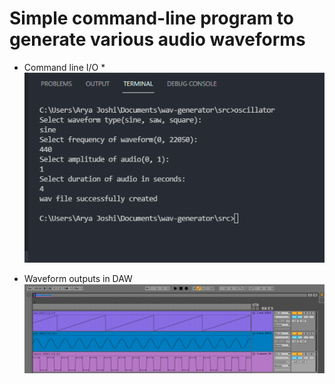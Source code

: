 # Simple command-line program to generate various audio waveforms

* Command line I/O *
![Screenshot](/screenshots/command_line.png?raw=true "Optional Title")

* Waveform outputs in DAW
![Screenshot](/screenshots/ableton.png?raw=true "Optional Title")
